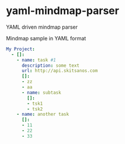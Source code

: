 # yaml-mindmap-parser
YAML driven mindmap parser


Mindmap sample in YAML format

```yaml
My Project:
  - []:
    - name: task #1
      description: some text
      url: http://api.skitsanos.com
      []:
      - zz
      - aa
      - name: subtask
        []:
        - tsk1
        - tsk2
    - name: another task
      []:
      - 11
      - 22
      - 33

```
